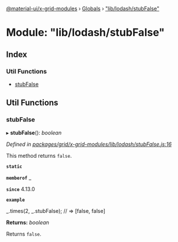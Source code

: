 [@material-ui/x-grid-modules](../README.md) › [Globals](../globals.md) › ["lib/lodash/stubFalse"](_lib_lodash_stubfalse_.md)

# Module: "lib/lodash/stubFalse"

## Index

### Util Functions

* [stubFalse](_lib_lodash_stubfalse_.md#stubfalse)

## Util Functions

###  stubFalse

▸ **stubFalse**(): *boolean*

*Defined in [packages/grid/x-grid-modules/lib/lodash/stubFalse.js:16](https://github.com/mui-org/material-ui-x/blob/a679779/packages/grid/x-grid-modules/lib/lodash/stubFalse.js#L16)*

This method returns `false`.

**`static`** 

**`memberof`** _

**`since`** 4.13.0

**`example`** 

_.times(2, _.stubFalse);
// => [false, false]

**Returns:** *boolean*

Returns `false`.
